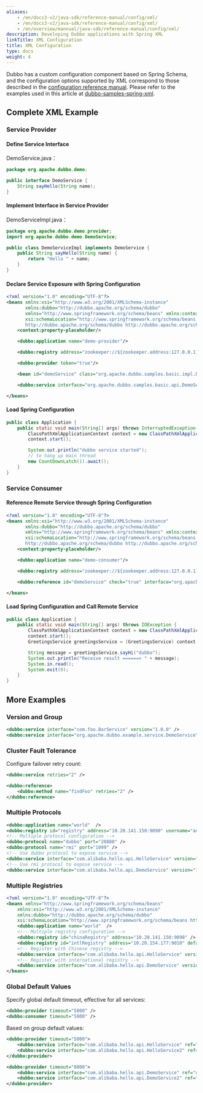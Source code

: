 ```yaml
---
aliases:
    - /en/docs3-v2/java-sdk/reference-manual/config/xml/
    - /en/docs3-v2/java-sdk/reference-manual/config/xml/
    - /en/overview/mannual/java-sdk/reference-manual/config/xml/
description: Developing Dubbo applications with Spring XML
linkTitle: XML Configuration
title: XML Configuration
type: docs
weight: 4
---
```



Dubbo has a custom configuration component based on Spring Schema, and the configuration options supported by XML correspond to those described in the [configuration reference manual](../properties). Please refer to the examples used in this article at [dubbo-samples-spring-xml](https://github.com/apache/dubbo-samples/tree/master/2-advanced/dubbo-samples-spring-xml).

## Complete XML Example
### Service Provider

#### Define Service Interface

DemoService.java：

```java
package org.apache.dubbo.demo;

public interface DemoService {
    String sayHello(String name);
}
```

#### Implement Interface in Service Provider

DemoServiceImpl.java：

```java
package org.apache.dubbo.demo.provider;
import org.apache.dubbo.demo.DemoService;

public class DemoServiceImpl implements DemoService {
    public String sayHello(String name) {
        return "Hello " + name;
    }
}
```

#### Declare Service Exposure with Spring Configuration

```xml
<?xml version="1.0" encoding="UTF-8"?>
<beans xmlns:xsi="http://www.w3.org/2001/XMLSchema-instance"
       xmlns:dubbo="http://dubbo.apache.org/schema/dubbo"
       xmlns="http://www.springframework.org/schema/beans" xmlns:context="http://www.springframework.org/schema/context"
       xsi:schemaLocation="http://www.springframework.org/schema/beans http://www.springframework.org/schema/beans/spring-beans.xsd
       http://dubbo.apache.org/schema/dubbo http://dubbo.apache.org/schema/dubbo/dubbo.xsd http://www.springframework.org/schema/context http://www.springframework.org/schema/context/spring-context.xsd">
    <context:property-placeholder/>

    <dubbo:application name="demo-provider"/>

    <dubbo:registry address="zookeeper://${zookeeper.address:127.0.0.1}:2181"/>

    <dubbo:provider token="true"/>

    <bean id="demoService" class="org.apache.dubbo.samples.basic.impl.DemoServiceImpl"/>

    <dubbo:service interface="org.apache.dubbo.samples.basic.api.DemoService" ref="demoService"/>

</beans>
```

#### Load Spring Configuration

```java
public class Application {
    public static void main(String[] args) throws InterruptedException {
        ClassPathXmlApplicationContext context = new ClassPathXmlApplicationContext("spring/dubbo-demo-provider.xml");
        context.start();

        System.out.println("dubbo service started");
        // to hang up main thread
        new CountDownLatch(1).await();
    }
}
```

### Service Consumer

#### Reference Remote Service through Spring Configuration

```xml
<?xml version="1.0" encoding="UTF-8"?>
<beans xmlns:xsi="http://www.w3.org/2001/XMLSchema-instance"
       xmlns:dubbo="http://dubbo.apache.org/schema/dubbo"
       xmlns="http://www.springframework.org/schema/beans" xmlns:context="http://www.springframework.org/schema/context"
       xsi:schemaLocation="http://www.springframework.org/schema/beans http://www.springframework.org/schema/beans/spring-beans.xsd
       http://dubbo.apache.org/schema/dubbo http://dubbo.apache.org/schema/dubbo/dubbo.xsd http://www.springframework.org/schema/context http://www.springframework.org/schema/context/spring-context.xsd">
    <context:property-placeholder/>

    <dubbo:application name="demo-consumer"/>

    <dubbo:registry address="zookeeper://${zookeeper.address:127.0.0.1}:2181"/>

    <dubbo:reference id="demoService" check="true" interface="org.apache.dubbo.samples.basic.api.DemoService"/>

</beans>
```

#### Load Spring Configuration and Call Remote Service

```java
public class Application {
    public static void main(String[] args) throws IOException {
        ClassPathXmlApplicationContext context = new ClassPathXmlApplicationContext("spring/dubbo-demo-consumer.xml");
        context.start();
        GreetingsService greetingsService = (GreetingsService) context.getBean("greetingsService");

        String message = greetingsService.sayHi("dubbo");
        System.out.println("Receive result ======> " + message);
        System.in.read();
        System.exit(0);
    }
}
```

## More Examples

### Version and Group

```xml
<dubbo:service interface="com.foo.BarService" version="1.0.0" />
<dubbo:service interface="org.apache.dubbo.example.service.DemoService" group="demo2"/>
```

### Cluster Fault Tolerance
Configure failover retry count:

```xml
<dubbo:service retries="2" />

<dubbo:reference>
    <dubbo:method name="findFoo" retries="2" />
</dubbo:reference>
```

### Multiple Protocols

```xml
<dubbo:application name="world"  />
<dubbo:registry id="registry" address="10.20.141.150:9090" username="admin" password="hello1234" />
<!-- Multiple protocol configuration -->
<dubbo:protocol name="dubbo" port="20880" />
<dubbo:protocol name="rmi" port="1099" />
<!-- Use dubbo protocol to expose service -->
<dubbo:service interface="com.alibaba.hello.api.HelloService" version="1.0.0" ref="helloService" protocol="dubbo" />
<!-- Use rmi protocol to expose service -->
<dubbo:service interface="com.alibaba.hello.api.DemoService" version="1.0.0" ref="demoService" protocol="rmi" />
```

### Multiple Registries
```xml
<?xml version="1.0" encoding="UTF-8"?>
<beans xmlns="http://www.springframework.org/schema/beans"
    xmlns:xsi="http://www.w3.org/2001/XMLSchema-instance"
    xmlns:dubbo="http://dubbo.apache.org/schema/dubbo"
    xsi:schemaLocation="http://www.springframework.org/schema/beans http://www.springframework.org/schema/beans/spring-beans-4.3.xsd http://dubbo.apache.org/schema/dubbo http://dubbo.apache.org/schema/dubbo/dubbo.xsd">
    <dubbo:application name="world"  />
    <!-- Multiple registry configuration -->
    <dubbo:registry id="chinaRegistry" address="10.20.141.150:9090" />
    <dubbo:registry id="intlRegistry" address="10.20.154.177:9010" default="false" />
    <!-- Register with Chinese registry -->
    <dubbo:service interface="com.alibaba.hello.api.HelloService" version="1.0.0" ref="helloService" registry="chinaRegistry" />
    <!-- Register with international registry -->
    <dubbo:service interface="com.alibaba.hello.api.DemoService" version="1.0.0" ref="demoService" registry="intlRegistry" />
</beans>
```

### Global Default Values
Specify global default timeout, effective for all services:

```xml
<dubbo:provider timeout="5000" />
<dubbo:consumer timeout="5000" />
```

Based on group default values:

```xml
<dubbo:provider timeout="5000">
	<dubbo:service interface="com.alibaba.hello.api.HelloService" ref="helloService"/>
	<dubbo:service interface="com.alibaba.hello.api.HelloService2" ref="helloService2"/>
</dubbo:provider>

<dubbo:provider timeout="8000">
	<dubbo:service interface="com.alibaba.hello.api.DemoService" ref="demoService"/>
	<dubbo:service interface="com.alibaba.hello.api.DemoService2" ref="demoService2"/>
</dubbo:provider>
```




